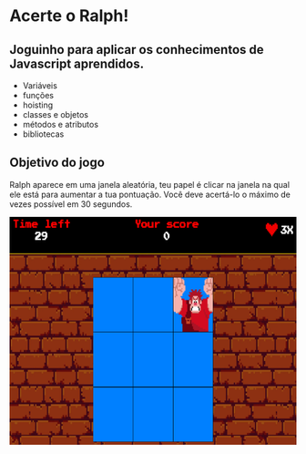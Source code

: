 # Acerte o Ralph!
## Joguinho para aplicar os conhecimentos de Javascript aprendidos.

- Variáveis
- funções
- hoisting
- classes e objetos
- métodos e atributos
- bibliotecas

## Objetivo do jogo
Ralph aparece em uma janela aleatória, teu papel é clicar na janela na qual ele está para aumentar a tua pontuação. Você deve acertá-lo o máximo de vezes possível em 30 segundos.

<img src='./assets/images/ralph-apresentation.webp' height="400px" width="700px">
<br>
